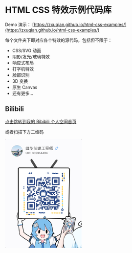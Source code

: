 # HTML CSS 特效示例代码库

Demo 演示： [https://zxuqian.github.io/html-css-examples/](https://zxuqian.github.io/html-css-examples/)

每个文件夹下即对应各个特效的源代码，包括但不限于：

- CSS/SVG 动画
- 阴影/发光/玻璃特效
- 响应式布局
- 打字机特效
- 脸部识别
- 3D 变换
- 原生 Canvas
- 还有更多...

## Bilibili 

[点击跳转到我的 Bibibili 个人空间首页](https://space.bilibili.com/302954484)

或者扫描下方二维码

<img src="./bilibili.jpg" width="250" alt="Bilibili 峰华前端工程师" />